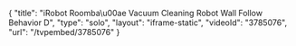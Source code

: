 {
    "title": "iRobot Roomba\u00ae Vacuum Cleaning Robot  Wall Follow Behavior D",
    "type": "solo",
    "layout": "iframe-static",
    "videoId": "3785076",
    "url": "\/tvpembed\/3785076"
}